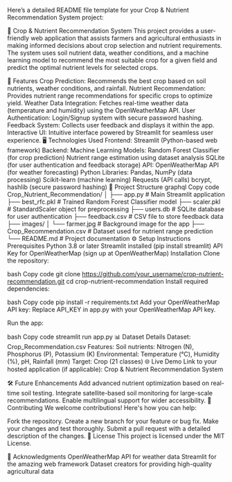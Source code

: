 Here’s a detailed README file template for your Crop & Nutrient Recommendation System project:

🌾 Crop & Nutrient Recommendation System
This project provides a user-friendly web application that assists farmers and agricultural enthusiasts in making informed decisions about crop selection and nutrient requirements. The system uses soil nutrient data, weather conditions, and a machine learning model to recommend the most suitable crop for a given field and predict the optimal nutrient levels for selected crops.

🚀 Features
Crop Prediction: Recommends the best crop based on soil nutrients, weather conditions, and rainfall.
Nutrient Recommendation: Provides nutrient range recommendations for specific crops to optimize yield.
Weather Data Integration: Fetches real-time weather data (temperature and humidity) using the OpenWeatherMap API.
User Authentication: Login/Signup system with secure password hashing.
Feedback System: Collects user feedback and displays it within the app.
Interactive UI: Intuitive interface powered by Streamlit for seamless user experience.
🖥 Technologies Used
Frontend: Streamlit (Python-based web framework)
Backend:
Machine Learning Models:
Random Forest Classifier (for crop prediction)
Nutrient range estimation using dataset analysis
SQLite (for user authentication and feedback storage)
API: OpenWeatherMap API (for weather forecasting)
Python Libraries:
Pandas, NumPy (data processing)
Scikit-learn (machine learning)
Requests (API calls)
bcrypt, hashlib (secure password hashing)
📁 Project Structure
graphql
Copy code
Crop_Nutrient_Recommendation/
│
├── app.py                       # Main Streamlit application
├── best_rfc.pkl                 # Trained Random Forest Classifier model
├── scaler.pkl                   # StandardScaler object for preprocessing
├── users.db                     # SQLite database for user authentication
├── feedback.csv                 # CSV file to store feedback data
├── images/
│   └── farmer.jpg               # Background image for the app
├── Crop_Recommendation.csv      # Dataset used for nutrient range prediction
└── README.md                    # Project documentation
⚙ Setup Instructions
Prerequisites
Python 3.8 or later
Streamlit installed (pip install streamlit)
API Key for OpenWeatherMap (sign up at OpenWeatherMap)
Installation
Clone the repository:

bash
Copy code
git clone https://github.com/your_username/crop-nutrient-recommendation.git
cd crop-nutrient-recommendation
Install required dependencies:

bash
Copy code
pip install -r requirements.txt
Add your OpenWeatherMap API key: Replace API_KEY in app.py with your OpenWeatherMap API key.

Run the app:

bash
Copy code
streamlit run app.py
📊 Dataset Details
Dataset: Crop_Recommendation.csv
Features:
Soil nutrients: Nitrogen (N), Phosphorus (P), Potassium (K)
Environmental: Temperature (°C), Humidity (%), pH, Rainfall (mm)
Target: Crop (21 classes)
🌐 Live Demo
Link to your hosted application (if applicable): Crop & Nutrient Recommendation System

🛠 Future Enhancements
Add advanced nutrient optimization based on real-time soil testing.
Integrate satellite-based soil monitoring for large-scale recommendations.
Enable multilingual support for wider accessibility.
🤝 Contributing
We welcome contributions! Here's how you can help:

Fork the repository.
Create a new branch for your feature or bug fix.
Make your changes and test thoroughly.
Submit a pull request with a detailed description of the changes.
📝 License
This project is licensed under the MIT License.

🙌 Acknowledgments
OpenWeatherMap API for weather data
Streamlit for the amazing web framework
Dataset creators for providing high-quality agricultural data
